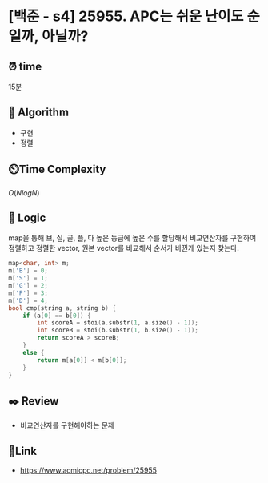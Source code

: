 # [백준 - s4] 25955. APC는 쉬운 난이도 순일까, 아닐까?

## ⏰ **time**

15분

## :pushpin: **Algorithm**

- 구현
- 정렬

## ⏲️**Time Complexity**

$O(NlogN)$

## :round_pushpin: **Logic**

map을 통해 브, 실, 골, 플, 다 높은 등급에 높은 수를 할당해서 비교연산자를 구현하여 정렬하고 정렬한 vector, 원본 vector를 비교해서 순서가 바뀐게 있는지 찾는다.

```cpp
map<char, int> m;
m['B'] = 0;
m['S'] = 1;
m['G'] = 2;
m['P'] = 3;
m['D'] = 4;
bool cmp(string a, string b) {
	if (a[0] == b[0]) {
		int scoreA = stoi(a.substr(1, a.size() - 1));
		int scoreB = stoi(b.substr(1, b.size() - 1));
		return scoreA > scoreB;
	}
	else {
		return m[a[0]] < m[b[0]];
	}
}

```

## :black_nib: **Review**

- 비교연산자를 구현해야하는 문제

## 📡**Link**

- https://www.acmicpc.net/problem/25955
